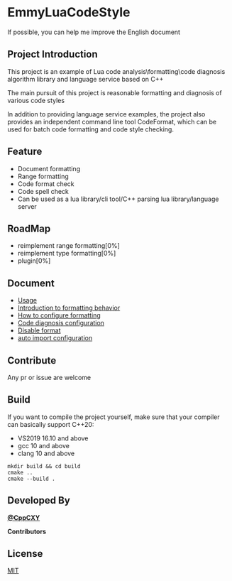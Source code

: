 # EmmyLuaCodeStyle

If possible, you can help me improve the English document 

## Project Introduction 

This project is an example of Lua code analysis\formatting\code diagnosis algorithm library and language service based on C++

The main pursuit of this project is reasonable formatting and diagnosis of various code styles

In addition to providing language service examples, the project also provides an independent command line tool CodeFormat, which can be used for batch code formatting and code style checking.

## Feature

* Document formatting
* Range formatting
* Code format check
* Code spell check
* Can be used as a lua library/cli tool/C++ parsing lua library/language server

## RoadMap
* reimplement range formatting[0%]
* reimplement type formatting[0%]
* plugin[0%]

## Document
* [Usage](docs/usage_EN.md)
* [Introduction to formatting behavior](docs/old_version_doc/format_action_EN.md)
* [How to configure formatting](docs/old_version_doc/format_config_EN.md)
* [Code diagnosis configuration](docs/old_version_doc/diagnosis_config_EN.md)
* [Disable format](docs/old_version_doc/disable_format_EN.md)
* [auto import configuration](docs/old_version_doc/auto_import_config_EN.md)
## Contribute
Any pr or issue are welcome 

## Build

If you want to compile the project yourself, make sure that your compiler can basically support C++20: 
* VS2019 16.10 and above
* gcc 10 and above
* clang 10 and above

```
mkdir build && cd build
cmake ..
cmake --build . 

```

## Developed By

[**@CppCXY**](https://github.com/CppCXY)

**Contributors**


## License

[MIT](LICENSE)
